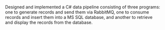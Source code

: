 Designed and implemented a C# data pipeline consisting of three programs: one to generate records and send them via RabbitMQ, one to consume records and insert them into a MS SQL database, and another to retrieve and display the records from the database. 
